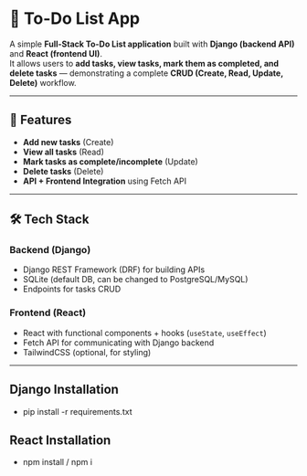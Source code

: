 # 📝 To-Do List App

A simple **Full-Stack To-Do List application** built with **Django (backend API)** and **React (frontend UI)**.  
It allows users to **add tasks, view tasks, mark them as completed, and delete tasks** — demonstrating a complete **CRUD (Create, Read, Update, Delete)** workflow.

---

## 🚀 Features
- **Add new tasks** (Create)
- **View all tasks** (Read)
- **Mark tasks as complete/incomplete** (Update)
- **Delete tasks** (Delete)
- **API + Frontend Integration** using Fetch API

---

## 🛠 Tech Stack
### Backend (Django)
- Django REST Framework (DRF) for building APIs
- SQLite (default DB, can be changed to PostgreSQL/MySQL)
- Endpoints for tasks CRUD

### Frontend (React)
- React with functional components + hooks (`useState`, `useEffect`)
- Fetch API for communicating with Django backend
- TailwindCSS (optional, for styling)

---

## Django Installation ##
- pip install -r requirements.txt

## React Installation ##
- npm install / npm i